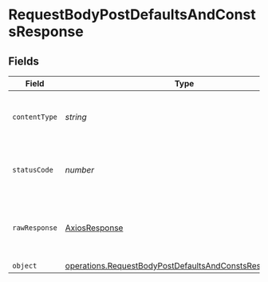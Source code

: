 # RequestBodyPostDefaultsAndConstsResponse


## Fields

| Field                                                                                                                                     | Type                                                                                                                                      | Required                                                                                                                                  | Description                                                                                                                               |
| ----------------------------------------------------------------------------------------------------------------------------------------- | ----------------------------------------------------------------------------------------------------------------------------------------- | ----------------------------------------------------------------------------------------------------------------------------------------- | ----------------------------------------------------------------------------------------------------------------------------------------- |
| `contentType`                                                                                                                             | *string*                                                                                                                                  | :heavy_check_mark:                                                                                                                        | HTTP response content type for this operation                                                                                             |
| `statusCode`                                                                                                                              | *number*                                                                                                                                  | :heavy_check_mark:                                                                                                                        | HTTP response status code for this operation                                                                                              |
| `rawResponse`                                                                                                                             | [AxiosResponse](https://axios-http.com/docs/res_schema)                                                                                   | :heavy_minus_sign:                                                                                                                        | Raw HTTP response; suitable for custom response parsing                                                                                   |
| `object`                                                                                                                                  | [operations.RequestBodyPostDefaultsAndConstsResponseBody](../../../sdk/models/operations/requestbodypostdefaultsandconstsresponsebody.md) | :heavy_minus_sign:                                                                                                                        | OK                                                                                                                                        |